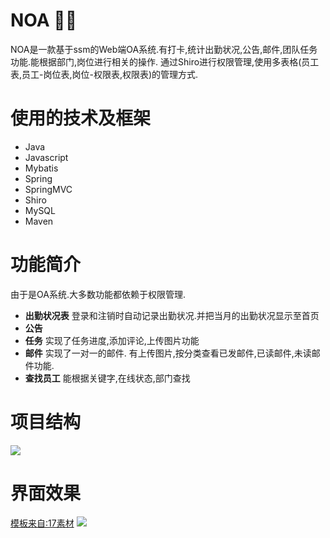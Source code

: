 # NOA :rocket::rocket:
NOA是一款基于ssm的Web端OA系统.有打卡,统计出勤状况,公告,邮件,团队任务功能.能根据部门,岗位进行相关的操作.
通过Shiro进行权限管理,使用多表格(员工表,员工-岗位表,岗位-权限表,权限表)的管理方式.
# 使用的技术及框架
- Java
- Javascript
- Mybatis
- Spring
- SpringMVC
- Shiro
- MySQL
- Maven

# 功能简介
由于是OA系统.大多数功能都依赖于权限管理.
- **出勤状况表**
登录和注销时自动记录出勤状况.并把当月的出勤状况显示至首页
- **公告**
- **任务**
实现了任务进度,添加评论,上传图片功能
- **邮件**
实现了一对一的邮件.
有上传图片,按分类查看已发邮件,已读邮件,未读邮件功能.
- **查找员工**
能根据关键字,在线状态,部门查找

# 项目结构
![](https://github.com/nnkwrik/NOA/blob/master/screenshot/1.png)

# 界面效果
[模板来自:17素材](http://www.17sucai.com/pins/27228.html "模板来自:17素材")
![](https://github.com/nnkwrik/NOA/blob/master/screenshot/2.png)
